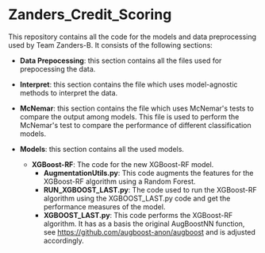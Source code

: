 # Zanders_Credit_Scoring
This repository contains all the code for the models and data preprocessing used by Team Zanders-B. It consists of the following sections:

- **Data Prepocessing**: this section contains all the files used for prepocessing the data.

- **Interpret**: this section contains the file which uses model-agnostic methods to interpret the data.

- **McNemar**: this section contains the file which uses McNemar's tests to compare the output among models.
 This file is used to perform the McNemar's test to compare the performance of different classification models.

- **Models**: this section contains all the used models.

  - **XGBoost-RF**: The code for the new XGBoost-RF model.
    - **AugmentationUtils.py**: This code augments the features for the XGBoost-RF algorithm using a Random Forest.
    - **RUN_XGBOOST_LAST.py**: The code used to run the XGBoost-RF algorithm using the XGBOOST_LAST.py code and get the performance measures of the model.
    - **XGBOOST_LAST.py**: This code performs the XGBoost-RF algorithm. It has as a basis the original AugBoostNN function, see https://github.com/augboost-anon/augboost and is adjusted accordingly.
 
